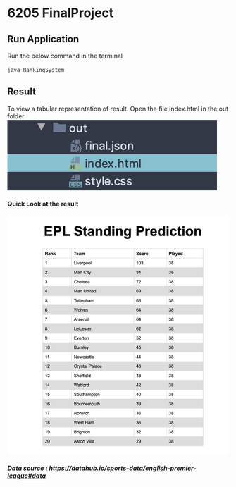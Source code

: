 # 6205 FinalProject



## Run Application 
Run the below command in the terminal 

`java RankingSystem`

## Result 


To view a tabular representation of result. Open the file index.html in the out folder 
![out Folder Structure](Image/out.png)


#### Quick Look at the result 

![Result Image](Image/Result.png)

##### Data source : https://datahub.io/sports-data/english-premier-league#data 


